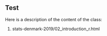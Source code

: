 ## Test

Here is a description of the content of the class:

1. stats-denmark-2019/02_introduction_r.html